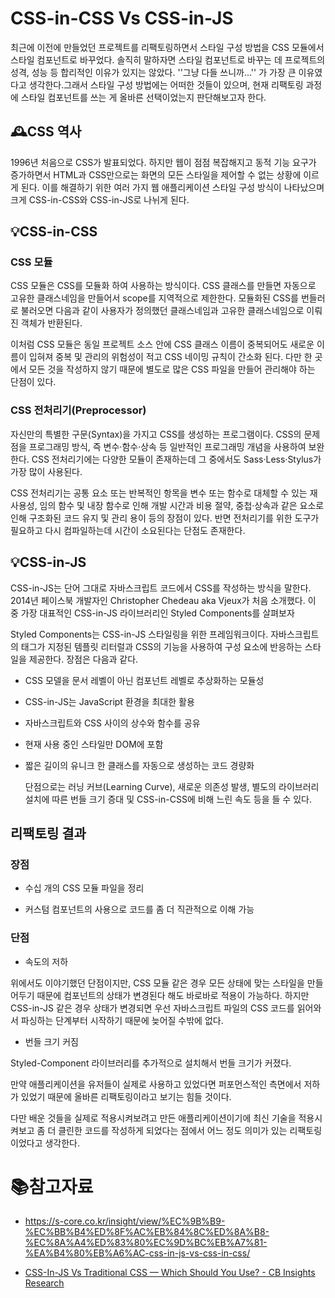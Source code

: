 # CSS-in-CSS Vs CSS-in-JS

 최근에 이전에 만들었던 프로젝트를 리팩토링하면서 스타일 구성 방법을 CSS 모듈에서 스타일 컴포넌트로 바꾸었다. 솔직히 말하자면 스타일 컴포넌트로 바꾸는 데 프로젝트의 성격, 성능 등 합리적인 이유가 있지는 않았다. ''그냥 다들 쓰니까...'' 가 가장 큰 이유였다고 생각한다.그래서 스타일 구성 방법에는 어떠한 것들이 있으며, 현재 리팩토링 과정에 스타일 컴포넌트를 쓰는 게 올바른 선택이었는지 판단해보고자 한다.

## 🕰CSS 역사

 1996년 처음으로 CSS가 발표되었다. 하지만 웹이 점점 복잡해지고 동적 기능 요구가 증가하면서 HTML과 CSS만으로는 화면의 모든 스타일을 제어할 수 없는 상황에 이르게 된다. 이를 해결하기 위한 여러 가지 웹 애플리케이션 스타일 구성 방식이 나타났으며 크게 CSS-in-CSS와 CSS-in-JS로 나뉘게 된다.

## 💡CSS-in-CSS

### CSS 모듈

 CSS 모듈은 CSS를 모듈화 하여 사용하는 방식이다. CSS 클래스를 만들면 자동으로 고유한 클래스네임을 만들어서 scope를 지역적으로 제한한다. 모듈화된 CSS를 번들러로 불러오면 다음과 같이 사용자가 정의했던 클래스네임과 고유한 클래스네임으로 이뤄진 객체가 반환된다.  

 이처럼 CSS 모듈은 동일 프로젝트 소스 안에 CSS 클래스 이름이 중복되어도 새로운 이름이 입혀져 중복 및 관리의 위험성이 적고 CSS 네이밍 규칙이 간소화 된다. 다만 한 곳에서 모든 것을 작성하지 않기 때문에 별도로 많은 CSS 파일을 만들어 관리해야 하는 단점이 있다.

### CSS 전처리기(Preprocessor)

 자신만의 특별한 구문(Syntax)을 가지고 CSS를 생성하는 프로그램이다. CSS의 문제점을 프로그래밍 방식, 즉 변수·함수·상속 등 일반적인 프로그래밍 개념을 사용하여 보완한다. CSS 전처리기에는 다양한 모듈이 존재하는데 그 중에서도 Sass·Less·Stylus가 가장 많이 사용된다.

 CSS 전처리기는 공통 요소 또는 반복적인 항목을 변수 또는 함수로 대체할 수 있는 재사용성, 임의 함수 및 내장 함수로 인해 개발 시간과 비용 절약, 중첩·상속과 같은 요소로 인해 구조화된 코드 유지 및 관리 용이 등의 장점이 있다. 반면 전처리기를 위한 도구가 필요하고 다시 컴파일하는데 시간이 소요된다는 단점도 존재한다.

## 💡CSS-in-JS

 CSS-in-JS는 단어 그대로 자바스크립트 코드에서 CSS를 작성하는 방식을 말한다. 2014년 페이스북 개발자인 Christopher Chedeau aka Vjeux가 처음 소개했다. 이 중 가장 대표적인 CSS-in-JS 라이브러리인 Styled Components를 살펴보자

 Styled Components는 CSS-in-JS 스타일링을 위한 프레임워크이다. 자바스크립트의 태그가 지정된 템플릿 리터럴과 CSS의 기능을 사용하여 구성 요소에 반응하는 스타일을 제공한다. 장점은 다음과 같다.

- CSS 모델을 문서 레벨이 아닌 컴포넌트 레벨로 추상화하는 모듈성

- CSS-in-JS는 JavaScript 환경을 최대한 활용

- 자바스크립트와 CSS 사이의 상수와 함수를 공유

- 현재 사용 중인 스타일만 DOM에 포함

- 짧은 길이의 유니크 한 클래스를 자동으로 생성하는 코드 경량화
  
  단점으로는 러닝 커브(Learning Curve), 새로운 의존성 발생, 별도의 라이브러리 설치에 따른 번들 크기 증대 및 CSS-in-CSS에 비해 느린 속도 등을 들 수 있다.

## 리팩토링 결과

### 장점

- 수십 개의 CSS 모듈 파일을 정리

- 커스텀 컴포넌트의 사용으로 코드를 좀 더 직관적으로 이해 가능

### 단점

- 속도의 저하

위에서도 이야기했던 단점이지만, CSS 모듈 같은 경우 모든 상태에 맞는 스타일을 만들어두기 때문에 컴포넌트의 상태가 변경된다 해도 바로바로 적용이 가능하다. 하지만 CSS-in-JS 같은 경우 상태가 변경되면 우선 자바스크립트 파일의 CSS 코드를 읽어와서 파싱하는 단계부터 시작하기 때문에 늦어질 수밖에 없다.

- 번들 크기 커짐

Styled-Component 라이브러리를 추가적으로 설치해서 번들 크기가 커졌다.

 만약 애플리케이션을 유저들이 실제로 사용하고 있었다면 퍼포먼스적인 측면에서 저하가 있었기 때문에 올바른 리팩토링이라고 보기는 힘들 것이다.

 다만 배운 것들을 실제로 적용시켜보려고 만든 애플리케이션이기에 최신 기술을 적용시켜보고 좀 더 클린한 코드를 작성하게 되었다는 점에서 어느 정도 의미가 있는 리팩토링이었다고 생각한다.

# :books:참고자료

- https://s-core.co.kr/insight/view/%EC%9B%B9-%EC%BB%B4%ED%8F%AC%EB%84%8C%ED%8A%B8-%EC%8A%A4%ED%83%80%EC%9D%BC%EB%A7%81-%EA%B4%80%EB%A6%AC-css-in-js-vs-css-in-css/

- [CSS-In-JS Vs Traditional CSS — Which Should You Use? - CB Insights Research](https://www.cbinsights.com/research/team-blog/css-in-js-traditional-css/)
